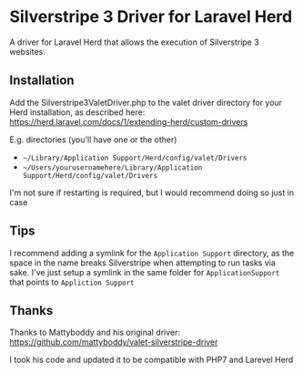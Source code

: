 # Silverstripe 3 Driver for Laravel Herd

A driver for Laravel Herd that allows the execution of Silverstripe 3 websites. 

## Installation

Add the Silverstripe3ValetDriver.php to the valet driver directory for your Herd installation, as described here: https://herd.laravel.com/docs/1/extending-herd/custom-drivers

E.g. directories (you'll have one or the other)
* `~/Library/Application Support/Herd/config/valet/Drivers`
* `~/Users/yourusernamehere/Library/Application Support/Herd/config/valet/Drivers`

I'm not sure if restarting is required, but I would recommend doing so just in case

## Tips

I recommend adding a symlink for the `Application Support` directory, as the space in the name breaks Silverstripe when attempting to run tasks via sake. I've just setup a symlink in the same folder for `ApplicationSupport` that points to `Appliction Support`

## Thanks

Thanks to Mattyboddy and his original driver: https://github.com/mattyboddy/valet-silverstripe-driver

I took his code and updated it to be compatible with PHP7 and Larevel Herd
